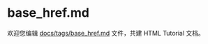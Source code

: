 base_href.md
===

欢迎您编辑 <a target="__blank" href="https://github.com/jaywcjlove/html-tutorial/blob/master/docs/tags/base_href.md">docs/tags/base_href.md</a> 文件，共建 HTML Tutorial 文档。